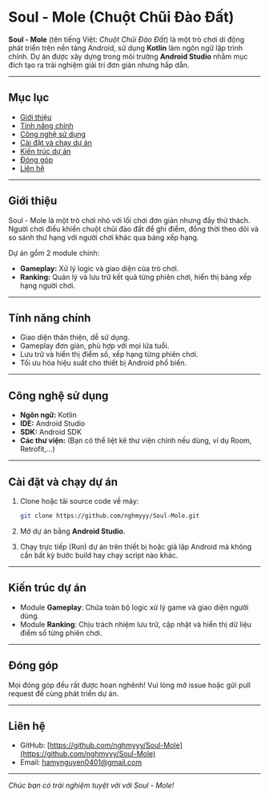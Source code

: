 # Soul - Mole (Chuột Chũi Đào Đất)

**Soul - Mole** (tên tiếng Việt: *Chuột Chũi Đào Đất*) là một trò chơi di động phát triển trên nền tảng Android, sử dụng **Kotlin** làm ngôn ngữ lập trình chính. Dự án được xây dựng trong môi trường **Android Studio** nhằm mục đích tạo ra trải nghiệm giải trí đơn giản nhưng hấp dẫn.

---

## Mục lục

- [Giới thiệu](#giới-thiệu)
- [Tính năng chính](#tính-năng-chính)
- [Công nghệ sử dụng](#công-nghệ-sử-dụng)
- [Cài đặt và chạy dự án](#cài-đặt-và-chạy-dự-án)
- [Kiến trúc dự án](#kiến-trúc-dự-án)
- [Đóng góp](#đóng-góp)
- [Liên hệ](#liên-hệ)

---

## Giới thiệu

Soul - Mole là một trò chơi nhỏ với lối chơi đơn giản nhưng đầy thử thách. Người chơi điều khiển chuột chũi đào đất để ghi điểm, đồng thời theo dõi và so sánh thứ hạng với người chơi khác qua bảng xếp hạng.

Dự án gồm 2 module chính:

- **Gameplay:** Xử lý logic và giao diện của trò chơi.
- **Ranking:** Quản lý và lưu trữ kết quả từng phiên chơi, hiển thị bảng xếp hạng người chơi.

---

## Tính năng chính

- Giao diện thân thiện, dễ sử dụng.
- Gameplay đơn giản, phù hợp với mọi lứa tuổi.
- Lưu trữ và hiển thị điểm số, xếp hạng từng phiên chơi.
- Tối ưu hóa hiệu suất cho thiết bị Android phổ biến.

---

## Công nghệ sử dụng

- **Ngôn ngữ:** Kotlin
- **IDE:** Android Studio
- **SDK:** Android SDK
- **Các thư viện:** (Bạn có thể liệt kê thư viện chính nếu dùng, ví dụ Room, Retrofit,...)

---

## Cài đặt và chạy dự án

1. Clone hoặc tải source code về máy:

    ```bash
    git clone https://github.com/nghmyyy/Soul-Mole.git
    ```

2. Mở dự án bằng **Android Studio**.
3. Chạy trực tiếp (Run) dự án trên thiết bị hoặc giả lập Android mà không cần bất kỳ bước build hay chạy script nào khác.
   
---

## Kiến trúc dự án

- Module **Gameplay**: Chứa toàn bộ logic xử lý game và giao diện người dùng.
- Module **Ranking**: Chịu trách nhiệm lưu trữ, cập nhật và hiển thị dữ liệu điểm số từng phiên chơi.

---

## Đóng góp

Mọi đóng góp đều rất được hoan nghênh! Vui lòng mở issue hoặc gửi pull request để cùng phát triển dự án.

---

## Liên hệ

- GitHub: [https://github.com/nghmyyy/Soul-Mole](https://github.com/nghmyyy/Soul-Mole)
- Email: hamynguyen0401@gmail.com

---

*Chúc bạn có trải nghiệm tuyệt vời với Soul - Mole!*
